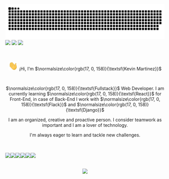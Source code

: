 <!--- snake -->
<div align="center">
  <img  src="https://github.com/1999AZZAR/1999AZZAR/blob/main/resources/img/grid-snake.svg"
       alt="snake" />
</div>
<div>
    <img src="https://img.shields.io/github/followers/martinezpke?style=social"/>
    <a href="https://github.com/martinezpke"><img src="https://img.shields.io/github/stars/martinezpke?style=social"/></a>
    <a href="https://www.youtube.com/channel/UCHoRIuNa_86n8Dui7P7Si4A"><img src="https://img.shields.io/youtube/channel/subscribers/UCHoRIuNa_86n8Dui7P7Si4A?style=social" /></a>
</div>
<br>
<br>
<div align="center"> 
    <p><img src="./img/handshake.webp?raw=true" width="30px"/> ¡Hi, I'm $\normalsize\color{rgb(17, 0, 158)}{\textsf{Kevin Martinez}}$</p>
</div>

<br>
<p align="center"> $\normalsize\color{rgb(17, 0, 158)}{\textsf{Fullstack}}$ Web Developer. I am currently learning $\normalsize\color{rgb(17, 0, 158)}{\textsf{React}}$ for Front-End, in case of Back-End I work with $\normalsize\color{rgb(17, 0, 158)}{\textsf{Flack}}$ and $\normalsize\color{rgb(17, 0, 158)}{\textsf{Django}}$</p>
<p align="center">I am an organized, creative and proactive person. I consider teamwork as important and I am a lover of technology.</p>
<p align="center">I'm always eager to learn and tackle new challenges.</p>


<br>
<br>

<div align="center" style="display: flex;"> 
    <img  src="https://img.shields.io/badge/-Python-333?style=flat&logo=python"/>
    <img  src="https://img.shields.io/badge/-JavaScript-333?style=flat&logo=javascript"/>
    <img  src="https://img.shields.io/badge/-Java-333?style=flat&logo=Java&logoColor=FFA518"/>    
    <img  src="https://img.shields.io/badge/-Django-333?style=flat&logo=django&logoColor=092E20"/>    
    <img  src="https://img.shields.io/badge/-Flask-333?style=flat&logo=flask"/>    
    <img  src="https://img.shields.io/badge/-React-333?style=flat&logo=react"/>
    
</div>



<br>
<br>

<div align="center"> 
   <img  src="http://github-readme-streak-stats.herokuapp.com?user=martinezpke&theme=tokyonight-duo&border_radius=2.5&card_width=500"/> 
 <!-- <img  src="https://github-readme-stats.vercel.app/api?username=martinezpke&show_icons=true&theme=tokyonight&rank_icon=github&count_private=true"/>-->
  
</div>




